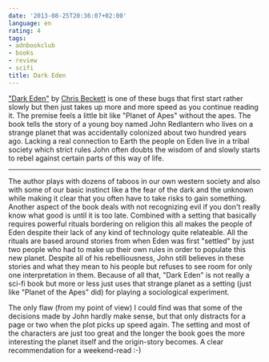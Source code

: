 ```yaml
---
date: '2013-08-25T20:36:07+02:00'
language: en
rating: 4
tags:
- adnbookclub
- books
- review
- scifi
title: Dark Eden
---
```



["Dark Eden"][de] by [Chris Beckett][cb] is one of these bugs that first start rather slowly but then just takes up more and more speed as you continue reading it. The premise feels a little bit like "Planet of Apes" without the apes. The book tells the story of a young boy named John Redlantern who lives on a strange planet that was accidentally colonized about two hundred years ago. Lacking a real connection to Earth the people on Eden live in a tribal society which strict rules John often doubts the wisdom of and slowly starts to rebel against certain parts of this way of life.

---------------------

The author plays with dozens of taboos in our own western society and also with some of our basic instinct like a the fear of the dark and the unknown while making it clear that you often have to take risks to gain something. Another aspect of the book deals with not recognizing evil if you don't really know what good is until it is too late. Combined with a setting that basically requires powerful rituals bordering on religion this all makes the people of Eden despite their lack of any kind of technology quite relateable. All the rituals are based around stories from when Eden was first "settled" by just two people who had to make up their own rules in order to populate this new planet. Despite all of his rebelliousness, John still believes in these stories and what they mean to his people but refuses to see room for only one interpretation in them. Because of all that, "Dark Eden" is not really a sci-fi book but more or less just uses that strange planet as a setting (just like "Planet of the Apes" did) for playing a sociological experiment.

The only flaw (from my point of view) I could find was that some of the decisions made by John hardly make sense, but that only distracts for a page or two when the plot picks up speed again. The setting and most of the characters are just too great and the longer the book goes the more interesting the planet itself and the origin-story becomes. A clear recommendation for a weekend-read :-)

[de]: http://www.chris-beckett.com/books/538/dark-eden-2/
[cb]: http://www.chris-beckett.com/
